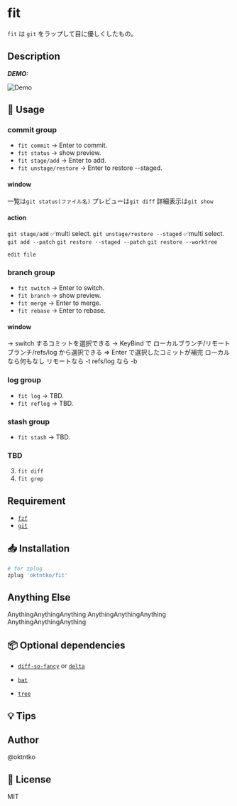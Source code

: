 # fit

`fit` は `git` をラップして目に優しくしたもの。

## Description

**_DEMO:_**

![Demo](https://image-url.gif)

## 📝 Usage

### commit group
  - `fit commit` -> Enter to commit.
  - `fit status` -> show preview.
  - `fit stage/add` -> Enter to add.
  - `fit unstage/restore` -> Enter to restore --staged.

#### window
  一覧は`git status(ファイル名)` 
  プレビューは`git diff`
  詳細表示は`git show`
  
#### action
  `git stage/add` ✅multi select.
  `git unstage/restore --staged` ✅multi select.
  `git add --patch`
  `git restore --staged --patch`
  `git restore --worktree `

  `edit file`

### branch group
  - `fit switch` -> Enter to switch.
  - `fit branch` -> show preview.
  - `fit merge` -> Enter to merge.
  - `fit rebase` -> Enter to rebase.

#### window
   -> switch するコミットを選択できる
   -> KeyBind で ローカルブランチ/リモートブランチ/refs/log から選択できる
   => Enter で選択したコミットが補完
   ローカルなら何もなし
   リモートなら -t
   refs/log なら -b

### log group
  - `fit log` -> TBD.
  - `fit reflog` -> TBD.

### stash group
  - `fit stash` -> TBD.

### TBD
3. `fit diff`
4. `fit grep`

## Requirement

- [`fzf`](https://github.com/junegunn/fzf)
- [`git`](https://git-scm.com/)

## 📥 Installation

```zsh
# for zplug
zplug 'oktntko/fit'
```

## Anything Else

AnythingAnythingAnything
AnythingAnythingAnything
AnythingAnythingAnything

## 📦 Optional dependencies

- [`diff-so-fancy`](https://github.com/so-fancy/diff-so-fancy) or [`delta`](https://github.com/dandavison/delta)

- [`bat`](https://github.com/sharkdp/bat.git)

- [`tree`](https://github.com/nodakai/tree-command)

## 💡 Tips

## Author

@oktntko

## 📃 License

MIT
